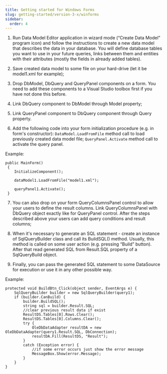 ```yaml
---
title: Getting started for Windows Forms
slug: getting-started/version-3-x/winforms
sidebar:
  order: 4
---
```


1) Run Data Model Editor application in wizard mode (“Create Data Model” program icon) and follow the instructions to create a new data model that describes the data in your database. You will define database tables you want to use in your future queries, links between them and entities with their attributes (mostly the fields in already added tables).

2) Save created data model to some file on your hard-drive (let it be model1.xml for example);

3) Drop DbModel, DbQuery and QueryPanel components on a form. You need to add these components to a Visual Studio toolbox first if you have not done this before.

4) Link DbQuery component to DbModel through Model property;

5) Link QueryPanel component to DbQuery component through Query property.

6) Add the following code into your form initialization procedure (e.g. in form's constructor): `DataModel.LoadFromFile` method call to load previously created data model file;
`QueryPanel.Activate` method call to activate the query panel.

Example: 

```
public MainForm()   
 {   
    InitializeComponent();   
 
    dataModel1.LoadFromFile("model1.xml");   
 
    queryPanel1.Activate();   
 }
```
7) You can also drop on your form QueryColumnsPanel control to allow your users to define the result columns. Link QueryColumnsPanel with DbQuery object exactly like for QueryPanel control.
After the steps described above your users can add query conditions and result columns;

8) When it's necessary to generate an SQL statement - create an instance of SqlQueryBuilder class and call its BuildSQL() method. Usually, this method is called on some user action (e.g. pressing “Build” button). After that read generated SQL from Result.SQL property of a SqlQueryBuild object.

9) Finally,  you can pass the generated SQL statement to some DataSource for execution or use it in any other possible way.

Example: 

```
protected void BuildBtn_Click(object sender, EventArgs e) { 
    SqlQueryBuilder builder = new SqlQueryBuilder(query1);
    if (builder.CanBuild) {
        builder.BuildSQL();
        string sql = builder.Result.SQL;
        //clear previous result data if exist 
        ResultDS.Tables[0].Rows.Clear(); 
        ResultDS.Tables[0].Columns.Clear(); 
        try { 
            OleDbDataAdapter resultDA = new OleDbDataAdapter(query1.Result.SQL, DbConnection); 
            resultDA.Fill(ResultDS, "Result"); 
        }  
        catch (Exception error) { 
            //if some error occurs just show the error message  
            MessageBox.Show(error.Message);       
        }  
    }
} 
```
